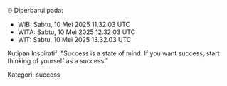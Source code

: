 ⏰ Diperbarui pada:
- WIB: Sabtu, 10 Mei 2025 11.32.03 UTC
- WITA: Sabtu, 10 Mei 2025 12.32.03 UTC
- WIT: Sabtu, 10 Mei 2025 13.32.03 UTC

Kutipan Inspiratif:
"Success is a state of mind. If you want success, start thinking of yourself as a success."


Kategori: success

